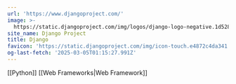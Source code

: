 ```yaml
---
url: 'https://www.djangoproject.com/'
image: >-
  https://static.djangoproject.com/img/logos/django-logo-negative.1d528e2cb5fb.png
site_name: Django Project
title: Django
favicon: 'https://static.djangoproject.com/img/icon-touch.e4872c4da341.png'
og-last-fetch: '2025-03-05T01:15:27.991Z'
---
```

[[Python]] [[Web Frameworks|Web Framework]]
